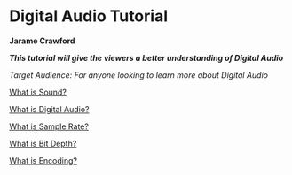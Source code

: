 # Digital Audio Tutorial
**Jarame Crawford**

**_This tutorial will give the viewers a better understanding of Digital Audio_**


_Target Audience: For anyone looking to learn more about Digital Audio_


[What is Sound?](Sound.md)

[What is Digital Audio?](DigitalAudio.md)

[What is Sample Rate?]()

[What is Bit Depth?]()

[What is Encoding?]()
